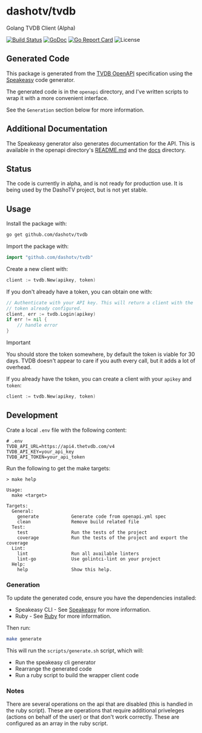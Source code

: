 # dashotv/tvdb

Golang TVDB Client (Alpha)

[![Build Status](https://drone.dasho.net/api/badges/dashotv/tvdb/status.svg?ref=refs/heads/main)](https://drone.dasho.net/dashotv/tvdb)
[![GoDoc](https://godoc.org/github.com/dashotv/tvdb?status.svg)](https://godoc.org/github.com/dashotv/tvdb)
[![Go Report Card](https://goreportcard.com/badge/github.com/dashotv/tvdb)](https://goreportcard.com/report/github.com/dashotv/tvdb)
![License](https://img.shields.io/badge/license-MIT-blue.svg)

## Generated Code

This package is generated from the [TVDB OpenAPI](https://api.thetvdb.com/swagger) specification using the [Speakeasy](https://speakeasyapi.dev) code generator.

The generated code is in the `openapi` directory, and I've written scripts to wrap
it with a more convenient interface.

See the `Generation` section below for more information.

## Additional Documentation

The Speakeasy generator also generates documentation for the API. This is available
in the openapi directory's [README.md](openapi/README.md) and the [docs](openapi/docs) directory.

## Status

The code is currently in alpha, and is not ready for production use. It is being used
by the DashoTV project, but is not yet stable.

## Usage

Install the package with:

```bash
go get github.com/dashotv/tvdb
```

Import the package with:

```go
import "github.com/dashotv/tvdb"
```

Create a new client with:

```go
client := tvdb.New(apikey, token)
```

If you don't already have a token, you can obtain one with:

```go
// Authenticate with your API key. This will return a client with the
// token already configured.
client, err := tvdb.Login(apikey)
if err != nil {
    // handle error
}
```

> [!IMPORTANT]
> You should store the token somewhere, by default the token is viable for 30 days. TVDB doesn't appear to care if you auth every call, but it adds a lot of overhead.

If you already have the token, you can create a client with your `apikey` and `token`:

```go
client := tvdb.New(apikey, token)
```

## Development

Crate a local `.env` file with the following content:

```
# .env
TVDB_API_URL=https://api4.thetvdb.com/v4
TVDB_API_KEY=your_api_key
TVDB_API_TOKEN=your_api_token
```

Run the following to get the make targets:

```
> make help

Usage:
  make <target>

Targets:
  General:
    generate            Generate code from openapi.yml spec
    clean               Remove build related file
  Test:
    test                Run the tests of the project
    coverage            Run the tests of the project and export the coverage
  Lint:
    lint                Run all available linters
    lint-go             Use golintci-lint on your project
  Help:
    help                Show this help.

```

### Generation

To update the generated code, ensure you have the dependencies installed:

- Speakeasy CLI - See [Speakeasy](https://speakeasyapi.dev) for more information.
- Ruby - See [Ruby](https://www.ruby-lang.org/en/documentation/installation/) for more information.

Then run:

```bash
make generate
```

This will run the `scripts/generate.sh` script, which will:

- Run the speakeasy cli generator
- Rearrange the generated code
- Run a ruby script to build the wrapper client code

### Notes

There are several operations on the api that are disabled (this is handled in the
ruby script). These are operations that require additional priveleges (actions on
behalf of the user) or that don't work correctly. These are configured as an array
in the ruby script.
